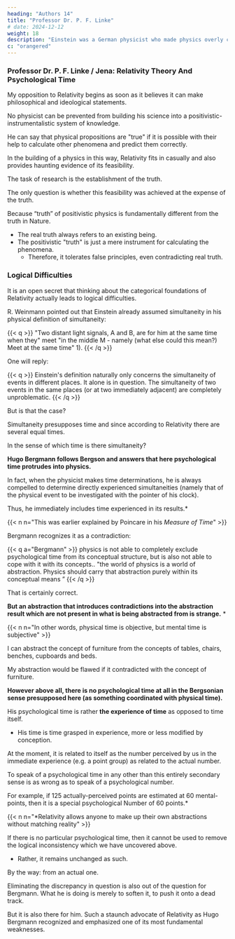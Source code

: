 ```yaml
---
heading: "Authors 14"
title: "Professor Dr. P. F. Linke"
# date: 2024-12-12
weight: 18
description: "Einstein was a German physicist who made physics overly complicated by using arbitrary tensors"
c: "orangered"
---
```



### Professor Dr. P. F. Linke / Jena: Relativity Theory And Psychological Time

My opposition to Relativity begins as soon as it believes it can make philosophical and ideological statements.

No physicist can be prevented from building his science into a positivistic-instrumentalistic system of knowledge.

He can say that physical propositions are "true" if it is possible with their help to calculate other phenomena and predict them correctly.

<!-- on the basis
of observation of certain phenomena and accordingly "predict"  -->

In the building of a physics in this way, Relativity fits in casually and also provides haunting evidence of its feasibility.

The task of research is the establishment of the truth.

The only question is whether this feasibility was achieved at the expense of the truth. 

 <!-- which has hitherto been regarded as its most valuable, indeed as its real and, as far as questions of worldview are concerned, decisive. -->

Because “truth” of positivistic physics is fundamentally different from the truth in Nature. 

<!-- what the natural human being understands by truth and has a right to understand. -->

- The real truth always refers to an existing being.
- The positivistic "truth" is just a mere instrument for calculating the phenomena. 
  - Therefore, it tolerates false principles, even contradicting real truth.

<!-- : it reveals itself as a - - in the broader
sense a technical matter of peripheral knowledge, world view problems are irrelevant: because the
nature of the matter can only be served with genuine truth. - -->

### Logical Difficulties

It is an open secret that thinking about the categorical foundations of Relativity actually leads to logical difficulties. 

<!-- One of these difficulties, which is often overlooked precisely
because it is one of the most elementary requirements of the theory in question, is briefly outlined
here. -->

R. Weinmann pointed out that Einstein already assumed simultaneity in his physical definition of simultaneity:

{{< q >}}
"Two distant light signals, A and B, are for him at the same time when they" meet "in the middle M - namely (what else could this mean?) Meet at the same time" 1).
{{< /q >}}

One will reply: 


{{< q >}}
Einstein's definition naturally only concerns the simultaneity of events in different places. It alone is in question. The simultaneity of two events in the same places (or at two immediately adjacent) are completely unproblematic.
{{< /q >}}

<!-- 1) "The untenability of the special RTH" (Nature and Culture, Issue 4). Tyrolia, Innsbruck-Vienna-
Munich 1930. -->

But is that the case? 

Simultaneity presupposes time and since according to Relativity there are several equal times. 

In the sense of which time is there simultaneity?

**Hugo Bergmann follows Bergson and answers that here psychological time protrudes into physics.**

In fact, when the physicist makes time determinations, he is always compelled to determine directly experienced simultaneities (namely that of the physical event to be investigated with the pointer of his clock).

Thus, he immediately includes time experienced in its results.*

{{< n n="This was earlier explained by Poincare in his *Measure of Time*" >}}

Bergmann recognizes it as a contradiction: 

{{< q a="Bergmann" >}}
physics is not able to completely exclude psychological time from its conceptual structure, but is also not able to cope with it with its concepts.. "the world of physics is a world of abstraction. Physics should carry that abstraction purely within its conceptual means ”
{{< /q >}}
<!-- Of course, this should not say anything essential against the categorical structure of
modern physics (and therefore also of Relativity), because - as it goes on -  -->


That is certainly correct.

**But an abstraction that introduces contradictions into the abstraction result which are not present in what is being abstracted from is strange.** *

{{< n n="In other words, physical time is objective, but mental time is subjective" >}}



<!-- that -->
I can abstract the concept of furniture from the concepts of tables, chairs, benches, cupboards and beds.

My abstraction would be flawed if it contradicted with the concept of furniture.

**However above all, there is no psychological time at all in the Bergsonian sense presupposed here (as something coordinated with physical time).**

<!-- The so-called  -->

His psychological time is rather **the experience of time** as opposed to time itself.
- His time is time grasped in experience, more or less modified by conception.

At the moment, it is related to itself as the number perceived by us in the immediate experience (e.g. a point group) as related to the actual number.

To speak of a psychological time in any other than this entirely secondary sense is as wrong as to speak of a psychological number.

For example, if 125 actually-perceived points are estimated at 60 mental-points, then it is a special psychological Number of 60 points.*

{{< n n="*Relativity allows anyone to make up their own abstractions without matching reality" >}}


If there is no particular psychological time, then it cannot be used to remove the logical inconsistency which we have uncovered above.
- Rather, it remains unchanged as such.

<!-- 1) "About some philosophical arguments against Relativity". Kant studies vol. 33, p. 387 ff.
2) a. a. 0., p. 404. -->

By the way: from an actual one.

Eliminating the discrepancy in question is also out of the question for Bergmann. What he is doing is merely to soften it, to push it onto a dead track.

But it is also there for him. Such a staunch advocate of Relativity as Hugo Bergmann recognized and emphasized one of its most fundamental weaknesses.

<!-- See d. V. “RTH and Relativism”, Ann. d. Phil. II, 3, 1921, -->
